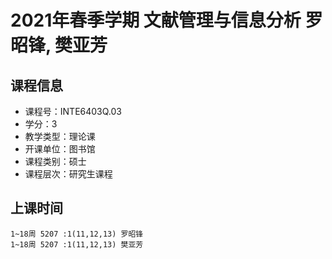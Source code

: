 # 2021年春季学期 文献管理与信息分析 罗昭锋, 樊亚芳






## 课程信息

- 课程号：INTE6403Q.03
- 学分：3
- 教学类型：理论课
- 开课单位：图书馆
- 课程类别：硕士
- 课程层次：研究生课程

## 上课时间

```
1~18周 5207 :1(11,12,13) 罗昭锋
1~18周 5207 :1(11,12,13) 樊亚芳
```

